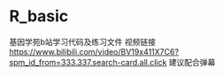 # R_basic
基因学苑b站学习代码及练习文件
视频链接
https://www.bilibili.com/video/BV19x411X7C6?spm_id_from=333.337.search-card.all.click
建议配合弹幕
